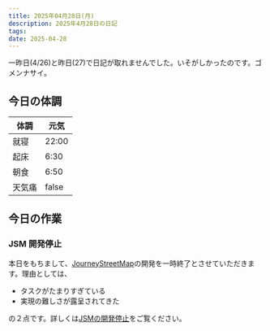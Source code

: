 ```yaml
---
title: 2025年04月28日(月)
description: 2025年4月28日の日記
tags: 
date: 2025-04-28
---
```

一昨日(4/26)と昨日(27)で日記が取れませんでした。いそがしかったのです。ゴメンナサイ。

## 今日の体調

| 体調  | 元気    |
| --- | ----- |
| 就寝  | 22:00 |
| 起床  | 6:30  |
| 朝食  | 6:50  |
| 天気痛 | false |

## 今日の作業
### JSM 開発停止
本日をもちまして、[JourneyStreetMap](../develop/JourneyStreetMap/JourneyStreetMap.md)の開発を一時終了とさせていただきます。理由としては、
- タスクがたまりすぎている
- 実現の難しさが露呈されてきた

の２点です。詳しくは[JSMの開発停止](../develop/JourneyStreetMap/JSMの開発停止.md)をご覧ください。